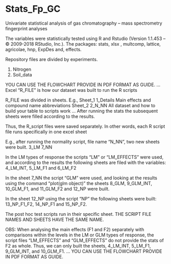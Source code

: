 # Stats_Fp_GC

Univariate statistical analysis of gas chromatography – mass spectrometry fingerprint analyses

The variables were statistically tested using R and Rstudio (Version 1.1.453 – © 2009-2018 RStudio, Inc.). The packages: stats, xlsx , multcomp, lattice, agricolae, hnp, ExpDes  and, effects.

Repository files are divided by experiments.
1)	Nitrogen
2)	Soil_data

YOU CAN USE THE FLOWCHART PROVIDE IN PDF FORMAT AS GUIDE.
…
Excel “R_FILE” is how our dataset was built to run the R scripts

R_FILE was divided in sheets.
E.g., 
Sheet_1
1_Details
Main effects and compound name abbreviations
Sheet_2
2_N_NN
All dataset and how to build your table to scripts work
…
After running the stats the subsequent sheets were filled according to the results.

Thus, the R_script files were saved separately. In other words, each R script file runs specifically in one excel sheet

E.g., after running the normality script, file name “N_NN”, two new sheets were built.
3_LM
7_NN

In the LM types of response the scripts “LM” or “LM_EFFECTS” were used, and according to the results the following sheets are filed with the variables: 4_LM_INT, 5_LM_F1 and 6_LM_F2

In the sheet 7_NN the script “GLM” were used, and looking at the results using the command “plot(glm object)” the sheets 8_GLM, 9_GLM_INT, 10_GLM_F1, and 11_GLM_F2 and 12_NP were built.

In the sheet 12_NP using the script “NP” the following sheets were built: 13_NP_F1_F2, 14_NP_F1 and 15_NP_F2.

The post hoc test scripts run in their specific sheet.
THE SCRIPT FILE NAMES AND SHEETS HAVE THE SAME NAME.

OBS: When analysing the main effects (F1 and F2) separately with comparisons within the levels in the LM or GLM types of response, the script files “LM_EFFECTS” and “GLM_EFFECTS” do not provide the stats of F2 as whole. Thus, we can only built the sheets, 4_LM_INT, 5_LM_F1, 9_GLM_INT, and 10_GLM_F1.
…
YOU CAN USE THE FLOWCHART PROVIDE IN PDF FORMAT AS GUIDE.

